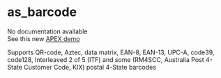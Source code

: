 # as_barcode

No documentation available  
See this new [APEX demo](https://apex.oracle.com/pls/apex/f?p=156013)

Supports QR-code, Aztec, data matrix, EAN-8, EAN-13, UPC-A, code39, code128, Interleaved 2 of 5 (ITF) and some (RM4SCC, Australia Post 4-State Customer Code, KIX) postal 4-State barcodes
